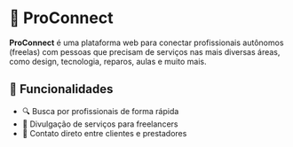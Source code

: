 # 💼 ProConnect

**ProConnect** é uma plataforma web para conectar profissionais autônomos (freelas) com pessoas que precisam de serviços nas mais diversas áreas, como design, tecnologia, reparos, aulas e muito mais.

## 🚀 Funcionalidades

- 🔍 Busca por profissionais de forma rápida
- 📢 Divulgação de serviços para freelancers
- 📩 Contato direto entre clientes e prestadores

